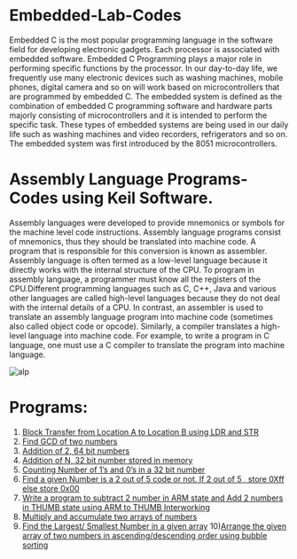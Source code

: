 # Embedded-Lab-Codes
Embedded C is the most popular programming language in the software field for developing electronic gadgets. Each processor is associated with embedded software. Embedded C Programming plays a major role in performing specific functions by the processor. In our day-to-day life, we frequently use many electronic devices such as washing machines, mobile phones, digital camera and so on will work based on microcontrollers that are programmed by embedded C. The embedded system is defined as the combination of embedded C programming software and hardware parts majorly consisting of microcontrollers and it is intended to perform the specific task. These types of embedded systems are being used in our daily life such as washing machines and video recorders, refrigerators and so on. The embedded system was first introduced by the 8051 microcontrollers.

# Assembly Language Programs-Codes using Keil Software.
Assembly languages were developed to provide mnemonics or symbols for the machine level code instructions. Assembly language programs consist of mnemonics, thus they should be translated into machine code. A program that is responsible for this conversion is known as assembler. Assembly language is often termed as a low-level language because it directly works with the internal structure of the CPU. To program in assembly language, a programmer must know all the registers of the CPU.Different programming languages such as C, C++, Java and various other languages are called high-level languages because they do not deal with the internal details of a CPU. In contrast, an assembler is used to translate an assembly language program into machine code (sometimes also called object code or opcode). Similarly, a compiler translates a high-level language into machine code. For example, to write a program in C language, one must use a C compiler to translate the program into machine language.

![alp](https://user-images.githubusercontent.com/76071184/147796305-a4f21418-6122-4b16-a079-2cac93e355f9.PNG)

# Programs:
1) [Block Transfer from Location A to Location B using LDR and STR](https://github.com/vasudevpooja/Embedded-Lab-ALP-Codes/blob/main/Block%20Transfer/Block%20Transfer.s)
2) [Find GCD of two numbers](https://github.com/vasudevpooja/Embedded-Lab-ALP-Codes/blob/main/GCD/GCD.s)
3) [Addition of 2, 64 bit numbers](https://github.com/vasudevpooja/Embedded-Lab-ALP-Codes/blob/main/Addition%20of%202-%2064%20bit/Addition%20of%202-%2064%20bit.s)
4) [Addition of N, 32 bit number stored in memory](https://github.com/vasudevpooja/Embedded-Lab-ALP-Codes/blob/main/Addition%20of%20N%2032-bit/Addition%20of%20N%2032-bit.s)
5) [Counting Number of 1’s and 0’s in a 32 bit number](https://github.com/vasudevpooja/Embedded-Lab-ALP-Codes/blob/main/1's%20and%200's%20in%2032%20bit/1's%20and%200's%20in%2032%20bit.s)
6) [Find a given Number is a 2 out of 5 code or not. If 2 out of 5 , store 0Xff else store 0x00](https://github.com/vasudevpooja/Embedded-Lab-ALP-Codes/blob/main/Two%20out%20of%20Five/Two%20out%20of%20five.s)
7) [Write a program to subtract 2 number in ARM state and Add 2 numbers in THUMB state using ARM to THUMB Interworking](https://github.com/vasudevpooja/Embedded-Lab-ALP-Codes/blob/main/Arm-Thumb/ARMTHUMB.s)
8) [Multiply and accumulate two arrays of numbers](https://github.com/vasudevpooja/Embedded-Lab-ALP-Codes/blob/main/Multiply%20the%20Two%20Arrays/MULARRAYS.s)
9) [Find the Largest/ Smallest Number in a given array](https://github.com/vasudevpooja/Embedded-Lab-ALP-Codes/blob/main/Largest%20Smallest%20in%20an%20Array/Largest%20Smallest%20in%20an%20Array.s)
10)[Arrange the given array of two numbers in ascending/descending order using bubble sorting](https://github.com/vasudevpooja/Embedded-Lab-ALP-Codes/blob/main/Ascending%20Descending-%20Bubble%20Sort/ASCDSC.s)
